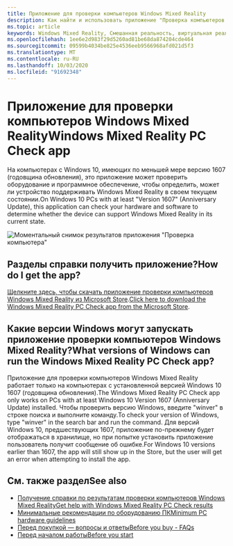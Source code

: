 ```yaml
---
title: Приложение для проверки компьютеров Windows Mixed Reality
description: Как найти и использовать приложение "Проверка компьютеров Windows Mixed Reality" для проверки совместимости компьютера перед покупкой гарнитуры Windows Mixed Reality.
ms.topic: article
keywords: Windows Mixed Reality, Смешанная реальность, виртуальная реальность, VR, MR, совместимый, совместимость, ПК, требования к системе
ms.openlocfilehash: 1ee6e2d983f29d5260ad81be68da874204cde464
ms.sourcegitcommit: 09599b4034be825e4536eeb9566968afd021d5f3
ms.translationtype: MT
ms.contentlocale: ru-RU
ms.lasthandoff: 10/03/2020
ms.locfileid: "91692348"
---
```

# <a name="windows-mixed-reality-pc-check-app"></a><span data-ttu-id="3ecbf-104">Приложение для проверки компьютеров Windows Mixed Reality</span><span class="sxs-lookup"><span data-stu-id="3ecbf-104">Windows Mixed Reality PC Check app</span></span>

<span data-ttu-id="3ecbf-105">На компьютерах с Windows 10, имеющих по меньшей мере версию 1607 (годовщина обновления), это приложение может проверить оборудование и программное обеспечение, чтобы определить, может ли устройство поддерживать Windows Mixed Reality в своем текущем состоянии.</span><span class="sxs-lookup"><span data-stu-id="3ecbf-105">On Windows 10 PCs with at least "Version 1607" (Anniversary Update), this application can check your hardware and software to determine whether the device can support Windows Mixed Reality in its current state.</span></span> 

![Моментальный снимок результатов приложения "Проверка компьютера"](images/450px-snapshot-of-results-from-pc-check-app.png)

## <a name="how-do-i-get-the-app"></a><span data-ttu-id="3ecbf-107">Разделы справки получить приложение?</span><span class="sxs-lookup"><span data-stu-id="3ecbf-107">How do I get the app?</span></span>

<span data-ttu-id="3ecbf-108">[Щелкните здесь, чтобы скачать приложение проверки компьютеров Windows Mixed Reality из Microsoft Store](https://www.microsoft.com/en-us/store/p/windows-mixed-reality-pc-check/9nzvl19n7cnc).</span><span class="sxs-lookup"><span data-stu-id="3ecbf-108">[Click here to download the Windows Mixed Reality PC Check app from the Microsoft Store](https://www.microsoft.com/en-us/store/p/windows-mixed-reality-pc-check/9nzvl19n7cnc).</span></span>

## <a name="what-versions-of-windows-can-run-the-windows-mixed-reality-pc-check-app"></a><span data-ttu-id="3ecbf-109">Какие версии Windows могут запускать приложение проверки компьютеров Windows Mixed Reality?</span><span class="sxs-lookup"><span data-stu-id="3ecbf-109">What versions of Windows can run the Windows Mixed Reality PC Check app?</span></span>

<span data-ttu-id="3ecbf-110">Приложение для проверки компьютеров Windows Mixed Reality работает только на компьютерах с установленной версией Windows 10 1607 (годовщина обновления).</span><span class="sxs-lookup"><span data-stu-id="3ecbf-110">The Windows Mixed Reality PC Check app only works on PCs with at least Windows 10 Version 1607 (Anniversary Update) installed.</span></span> <span data-ttu-id="3ecbf-111">Чтобы проверить версию Windows, введите "winver" в строке поиска и выполните команду.</span><span class="sxs-lookup"><span data-stu-id="3ecbf-111">To check your version of Windows, type "winver" in the search bar and run the command.</span></span> <span data-ttu-id="3ecbf-112">Для версий Windows 10, предшествующих 1607, приложение по-прежнему будет отображаться в хранилище, но при попытке установить приложение пользователь получит сообщение об ошибке.</span><span class="sxs-lookup"><span data-stu-id="3ecbf-112">For Windows 10 versions earlier than 1607, the app will still show up in the Store, but the user will get an error when attempting to install the app.</span></span>

## <a name="see-also"></a><span data-ttu-id="3ecbf-113">См. также раздел</span><span class="sxs-lookup"><span data-stu-id="3ecbf-113">See also</span></span>
* [<span data-ttu-id="3ecbf-114">Получение справки по результатам проверки компьютеров Windows Mixed Reality</span><span class="sxs-lookup"><span data-stu-id="3ecbf-114">Get help with Windows Mixed Reality PC Check results</span></span>](https://support.microsoft.com/en-us/help/4045777/windows-10-get-help-with-pc-compatibility-in-windows-mixed-reality)
* [<span data-ttu-id="3ecbf-115">Минимальные рекомендации по оборудованию ПК</span><span class="sxs-lookup"><span data-stu-id="3ecbf-115">Minimum PC hardware guidelines</span></span>](windows-mixed-reality-minimum-pc-hardware-compatibility-guidelines.md)
* [<span data-ttu-id="3ecbf-116">Перед покупкой — вопросы и ответы</span><span class="sxs-lookup"><span data-stu-id="3ecbf-116">Before you buy - FAQs</span></span>](before-you-buy-faqs.md)
* [<span data-ttu-id="3ecbf-117">Перед началом работы</span><span class="sxs-lookup"><span data-stu-id="3ecbf-117">Before you start</span></span>](before-you-start.md)
